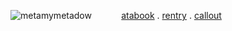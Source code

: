 ![metamymetadow](https://file.garden/Z5tF-e9b0gezaMn9/blur_edges%20(2).png)
‎‎ ‎ ‎‎ ‎ ‎  ‎‎‎‎‎ ‎ ‎‎‎‎ ‎‎ ‎ ‎   [atabook](atabook.valuhntine.org) .  [rentry](https://rentry.co/xdxz)   .  [callout](https://rentry.co/runtcallout)     
